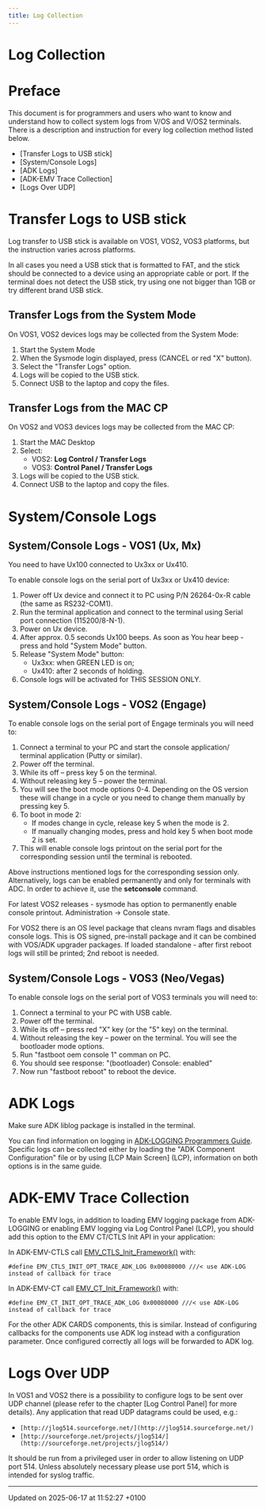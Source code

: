 ```yaml
---
title: Log Collection
---
```


# Log Collection

# Preface

This document is for programmers and users who want to know and understand how to collect system logs from V/OS and V/OS2 terminals. There is a description and instruction for every log collection method listed below.

- [Transfer Logs to USB stick]
- [System/Console Logs]
- [ADK Logs]
- [ADK-EMV Trace Collection]
- [Logs Over UDP]

# Transfer Logs to USB stick

Log transfer to USB stick is available on VOS1, VOS2, VOS3 platforms, but the instruction varies across platforms.

In all cases you need a USB stick that is formatted to FAT, and the stick should be connected to a device using an appropriate cable or port. If the terminal does not detect the USB stick, try using one not bigger than 1GB or try different brand USB stick.

## Transfer Logs from the System Mode

On VOS1, VOS2 devices logs may be collected from the System Mode:

1. Start the System Mode
2. When the Sysmode login displayed, press (CANCEL or red "X" button).
3. Select the "Transfer Logs" option.
4. Logs will be copied to the USB stick.
5. Connect USB to the laptop and copy the files.

## Transfer Logs from the MAC CP

On VOS2 and VOS3 devices logs may be collected from the MAC CP:

1. Start the MAC Desktop
2. Select:
   - VOS2: **Log Control / Transfer Logs**
   - VOS3: **Control Panel / Transfer Logs**
3. Logs will be copied to the USB stick.
4. Connect USB to the laptop and copy the files.

# System/Console Logs

## System/Console Logs - VOS1 (Ux, Mx)

You need to have Ux100 connected to Ux3xx or Ux410.

To enable console logs on the serial port of Ux3xx or Ux410 device:

1. Power off Ux device and connect it to PC using P/N 26264-0x-R cable (the same as RS232-COM1).
2. Run the terminal application and connect to the terminal using Serial port connection (115200/8-N-1).
3. Power on Ux device.
4. After approx. 0.5 seconds Ux100 beeps. As soon as You hear beep - press and hold "System Mode" button.
5. Release "System Mode" button:
   - Ux3xx: when GREEN LED is on;
   - Ux410: after 2 seconds of holding.
6. Console logs will be activated for THIS SESSION ONLY.

## System/Console Logs - VOS2 (Engage)

To enable console logs on the serial port of Engage terminals you will need to:

1. Connect a terminal to your PC and start the console application/ terminal application (Putty or similar).
2. Power off the terminal.
3. While its off – press key 5 on the terminal.
4. Without releasing key 5 – power the terminal.
5. You will see the boot mode options 0-4. Depending on the OS version these will change in a cycle or you need to change them manually by pressing key 5.
6. To boot in mode 2:
   - If modes change in cycle, release key 5 when the mode is 2.
   - If manually changing modes, press and hold key 5 when boot mode 2 is set.
7. This will enable console logs printout on the serial port for the corresponding session until the terminal is rebooted.

Above instructions mentioned logs for the corresponding session only. Alternatively, logs can be enabled permanently and only for terminals with ADC. In order to achieve it, use the **setconsole** command.

For latest VOS2 releases - sysmode has option to permanently enable console printout. Administration -> Console state.

For VOS2 there is an OS level package that cleans nvram flags and disables console logs. This is OS signed, pre-install package and it can be combined with VOS/ADK upgrader packages. If loaded standalone - after first reboot logs will still be printed; 2nd reboot is needed.

## System/Console Logs - VOS3 (Neo/Vegas)

To enable console logs on the serial port of VOS3 terminals you will need to:

1. Connect a terminal to your PC with USB cable.
2. Power off the terminal.
3. While its off – press red "X" key (or the "5" key) on the terminal.
4. Without releasing the key – power on the terminal. You will see the bootloader mode options.
5. Run "fastboot oem console 1" comman on PC.
6. You should see response: "(bootloader) Console: enabled"
7. Now run "fastboot reboot" to reboot the device.

# ADK Logs

Make sure ADK liblog package is installed in the terminal.

You can find information on logging in [ADK-LOGGING Programmers Guide](pg_logging_users_guide.md). Specific logs can be collected either by loading the "ADK Component Configuration" file or by using [LCP Main Screen] (LCP), information on both options is in the same guide.

# ADK-EMV Trace Collection

To enable EMV logs, in addition to loading EMV logging package from ADK-LOGGING or enabling EMV logging via Log Control Panel (LCP), you should add this option to the EMV CT/CTLS Init API in your application:

In ADK-EMV-CTLS call [EMV_CTLS_Init_Framework()](group___f_u_n_c___i_n_i_t.md#define-emv-ctls-init-framework) with:

`#define EMV_CTLS_INIT_OPT_TRACE_ADK_LOG 0x00080000 ///< use ADK-LOG instead of callback for trace`

In ADK-EMV-CT call [EMV_CT_Init_Framework()](group___f_u_n_c___i_n_i_t.md#define-emv-ct-init-framework) with:

`#define EMV_CT_INIT_OPT_TRACE_ADK_LOG 0x00080000 ///< use ADK-LOG instead of callback for trace`

For the other ADK CARDS components, this is similar. Instead of configuring callbacks for the components use ADK log instead with a configuration parameter. Once configured correctly all logs will be forwarded to ADK log.

# Logs Over UDP

In VOS1 and VOS2 there is a possibility to configure logs to be sent over UDP channel (please refer to the chapter [Log Control Panel] for more details). Any application that read UDP datagrams could be used, e.g.:

- `[http://jlog514.sourceforge.net/](http://jlog514.sourceforge.net/)`
- `[http://sourceforge.net/projects/jlog514/](http://sourceforge.net/projects/jlog514/)`

It should be run from a privileged user in order to allow listening on UDP port 514. Unless absolutely necessary please use port 514, which is intended for syslog traffic.

---

Updated on 2025-06-17 at 11:52:27 +0100
